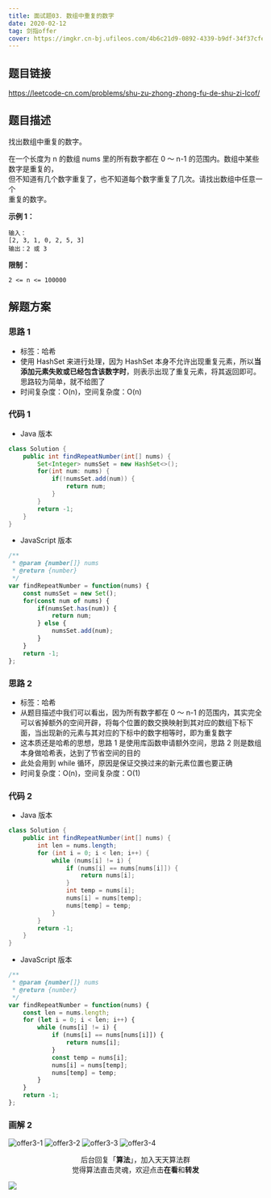 ```yaml
---
title: 面试题03. 数组中重复的数字
date: 2020-02-12
tag: 剑指offer
cover: https://imgkr.cn-bj.ufileos.com/4b6c21d9-0892-4339-b9df-34f37cfe8688.png
---
```


## 题目链接

https://leetcode-cn.com/problems/shu-zu-zhong-zhong-fu-de-shu-zi-lcof/

## 题目描述

找出数组中重复的数字。

在一个长度为 n 的数组 nums 里的所有数字都在 0 ～ n-1 的范围内。数组中某些数字是重复的，  
但不知道有几个数字重复了，也不知道每个数字重复了几次。请找出数组中任意一个  
重复的数字。

**示例 1：**

```
输入：
[2, 3, 1, 0, 2, 5, 3]
输出：2 或 3
```

**限制：**

`2 <= n <= 100000`

## 解题方案

### 思路 1

- 标签：哈希
- 使用 HashSet 来进行处理，因为 HashSet 本身不允许出现重复元素，所以**当添加元素失败或已经包含该数字时**，则表示出现了重复元素，将其返回即可。思路较为简单，就不给图了
- 时间复杂度：O(n)，空间复杂度：O(n)

### 代码 1

- Java 版本

```Java
class Solution {
    public int findRepeatNumber(int[] nums) {
        Set<Integer> numsSet = new HashSet<>();
        for(int num: nums) {
            if(!numsSet.add(num)) {
                return num;
            }
        }
        return -1;
    }
}
```

- JavaScript 版本

```JavaScript
/**
 * @param {number[]} nums
 * @return {number}
 */
var findRepeatNumber = function(nums) {
    const numsSet = new Set();
    for(const num of nums) {
        if(numsSet.has(num)) {
            return num;
        } else {
            numsSet.add(num);
        }
    }
    return -1;
};
```

### 思路 2

- 标签：哈希
- 从题目描述中我们可以看出，因为所有数字都在 0 ～ n-1 的范围内，其实完全可以省掉额外的空间开辟，将每个位置的数交换映射到其对应的数组下标下面，当出现新的元素与其对应的下标中的数字相等时，即为重复数字
- 这本质还是哈希的思想，思路 1 是使用库函数申请额外空间，思路 2 则是数组本身做哈希表，达到了节省空间的目的
- 此处会用到 while 循环，原因是保证交换过来的新元素位置也要正确
- 时间复杂度：O(n)，空间复杂度：O(1)

### 代码 2

- Java 版本

```Java
class Solution {
    public int findRepeatNumber(int[] nums) {
        int len = nums.length;
        for (int i = 0; i < len; i++) {
            while (nums[i] != i) {
                if (nums[i] == nums[nums[i]]) {
                    return nums[i];
                }
                int temp = nums[i];
                nums[i] = nums[temp];
                nums[temp] = temp;
            }
        }
        return -1;
    }
}
```

- JavaScript 版本

```JavaScript
/**
 * @param {number[]} nums
 * @return {number}
 */
var findRepeatNumber = function(nums) {
    const len = nums.length;
    for (let i = 0; i < len; i++) {
        while (nums[i] != i) {
            if (nums[i] == nums[nums[i]]) {
                return nums[i];
            }
            const temp = nums[i];
            nums[i] = nums[temp];
            nums[temp] = temp;
        }
    }
    return -1;
};
```

### 画解 2

![offer3-1](https://imgkr.cn-bj.ufileos.com/99c767e0-5f31-480b-990d-6adee52ae7f4.png)
![offer3-2](https://imgkr.cn-bj.ufileos.com/a7a0e4f6-205a-469d-ac46-e3db7276c7f3.png)
![offer3-3](https://imgkr.cn-bj.ufileos.com/c999f836-7092-481e-8d01-f06ddb0e4bc3.png)
![offer3-4](https://imgkr.cn-bj.ufileos.com/4b6c21d9-0892-4339-b9df-34f37cfe8688.png)

<span style="display:block;text-align:center;">后台回复「<strong>算法</strong>」，加入天天算法群</span>
<span style="display:block;text-align:center;">觉得算法直击灵魂，欢迎点击<strong>在看</strong>和<strong>转发</strong></span>

![](https://gitee.com/guanpengchn/picture/raw/master/2020-9-11/1599805100027-image.png)
